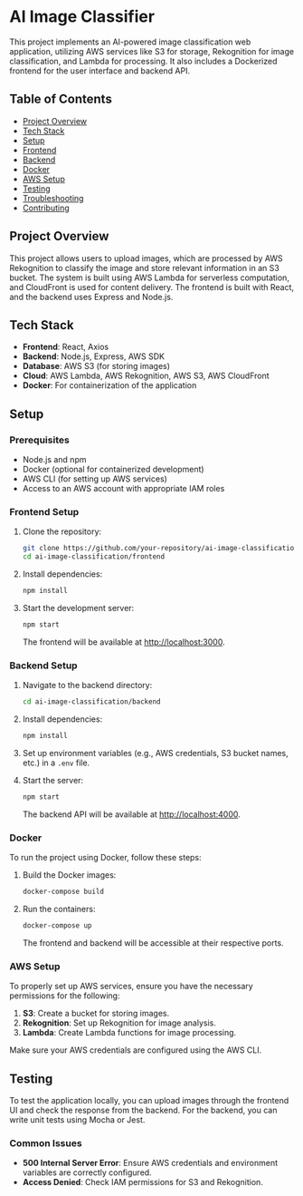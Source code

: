 
# AI Image Classifier

This project implements an AI-powered image classification web application, utilizing AWS services like S3 for storage, Rekognition for image classification, and Lambda for processing. It also includes a Dockerized frontend for the user interface and backend API.

## Table of Contents
- [Project Overview](#project-overview)
- [Tech Stack](#tech-stack)
- [Setup](#setup)
- [Frontend](#frontend)
- [Backend](#backend)
- [Docker](#docker)
- [AWS Setup](#aws-setup)
- [Testing](#testing)
- [Troubleshooting](#troubleshooting)
- [Contributing](#contributing)

## Project Overview
This project allows users to upload images, which are processed by AWS Rekognition to classify the image and store relevant information in an S3 bucket. The system is built using AWS Lambda for serverless computation, and CloudFront is used for content delivery. The frontend is built with React, and the backend uses Express and Node.js.

## Tech Stack
- **Frontend**: React, Axios
- **Backend**: Node.js, Express, AWS SDK
- **Database**: AWS S3 (for storing images)
- **Cloud**: AWS Lambda, AWS Rekognition, AWS S3, AWS CloudFront
- **Docker**: For containerization of the application

## Setup

### Prerequisites
- Node.js and npm
- Docker (optional for containerized development)
- AWS CLI (for setting up AWS services)
- Access to an AWS account with appropriate IAM roles

### Frontend Setup

1. Clone the repository:
    ```bash
    git clone https://github.com/your-repository/ai-image-classification.git
    cd ai-image-classification/frontend
    ```

2. Install dependencies:
    ```bash
    npm install
    ```

3. Start the development server:
    ```bash
    npm start
    ```

    The frontend will be available at [http://localhost:3000](http://localhost:3000).

### Backend Setup

1. Navigate to the backend directory:
    ```bash
    cd ai-image-classification/backend
    ```

2. Install dependencies:
    ```bash
    npm install
    ```

3. Set up environment variables (e.g., AWS credentials, S3 bucket names, etc.) in a `.env` file.

4. Start the server:
    ```bash
    npm start
    ```

    The backend API will be available at [http://localhost:4000](http://localhost:4000).

### Docker

To run the project using Docker, follow these steps:

1. Build the Docker images:
    ```bash
    docker-compose build
    ```

2. Run the containers:
    ```bash
    docker-compose up
    ```

    The frontend and backend will be accessible at their respective ports.

### AWS Setup

To properly set up AWS services, ensure you have the necessary permissions for the following:

1. **S3**: Create a bucket for storing images.
2. **Rekognition**: Set up Rekognition for image analysis.
3. **Lambda**: Create Lambda functions for image processing.

Make sure your AWS credentials are configured using the AWS CLI.

## Testing

To test the application locally, you can upload images through the frontend UI and check the response from the backend. For the backend, you can write unit tests using Mocha or Jest.

### Common Issues
- **500 Internal Server Error**: Ensure AWS credentials and environment variables are correctly configured.
- **Access Denied**: Check IAM permissions for S3 and Rekognition.